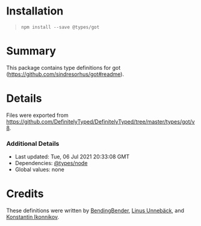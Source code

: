 # Installation
> `npm install --save @types/got`

# Summary
This package contains type definitions for got (https://github.com/sindresorhus/got#readme).

# Details
Files were exported from https://github.com/DefinitelyTyped/DefinitelyTyped/tree/master/types/got/v8.

### Additional Details
 * Last updated: Tue, 06 Jul 2021 20:33:08 GMT
 * Dependencies: [@types/node](https://npmjs.com/package/@types/node)
 * Global values: none

# Credits
These definitions were written by [BendingBender](https://github.com/BendingBender), [Linus Unnebäck](https://github.com/LinusU), and [Konstantin Ikonnikov](https://github.com/ikokostya).
